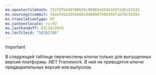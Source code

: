 ```yaml
---
ms.openlocfilehash: 7327dfb448780650c80083e65443d3f2dbc81532
ms.sourcegitcommit: 16aefeb2d265e69c0d80967580365fabf0c5d39a
ms.translationtype: HT
ms.contentlocale: ru-RU
ms.lasthandoff: 03/19/2019
ms.locfileid: "58262749"
---
```


> [!IMPORTANT]
> В следующей таблице перечислены ключи только для выпущенных версий платформы .NET Framework. В ней не приводятся ключи предварительных версий или выпусков.
